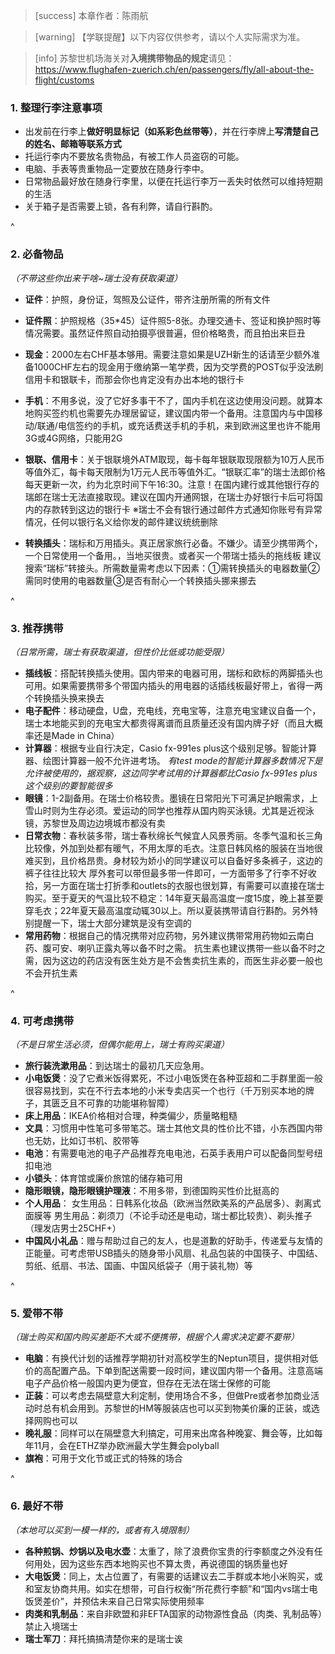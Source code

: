 > [success] 本章作者：陈雨航

> [warning] 【学联提醒】以下内容仅供参考，请以个人实际需求为准。

> [info] 苏黎世机场海关对**入境携带物品的规定**请见：<https://www.flughafen-zuerich.ch/en/passengers/fly/all-about-the-flight/customs>

### **1. 整理行李注意事项**
- 出发前在行李上**做好明显标记（如系彩色丝带等）**，并在行李牌上**写清楚自己的姓名、邮箱等联系方式**
- 托运行李内不要放名贵物品，有被工作人员盗窃的可能。
- 电脑、手表等贵重物品一定要放在随身行李中。
- 日常物品最好放在随身行李里，以便在托运行李万一丢失时依然可以维持短期的生活
- 关于箱子是否需要上锁，各有利弊，请自行斟酌。

^

### **2. 必备物品**
*（不带这些你出来干啥\~瑞士没有获取渠道）*

- **证件**：护照，身份证，驾照及公证件，带齐注册所需的所有文件
- **证件照**：护照规格（35\*45）证件照5-8张。办理交通卡、签证和换护照时等情况需要。虽然证件照自动拍摄亭很普遍，但价格略贵，而且拍出来巨丑
- **现金**：2000左右CHF基本够用。需要注意如果是UZH新生的话请至少额外准备1000CHF左右的现金用于缴纳第一笔学费，因为交学费的POST似乎没法刷信用卡和银联卡，而那会你也肯定没有办出本地的银行卡
- **手机**：不用多说，没了它好多事干不了，国内手机在这边使用没问题。就算本地购买签约机也需要先办理居留证，建议国内带一个备用。注意国内与中国移动/联通/电信签约的手机，或充话费送手机的手机，来到欧洲这里也许不能用3G或4G网络，只能用2G
- **银联、信用卡**：关于银联境外ATM取现，每卡每年银联取现限额为10万人民币等值外汇，每卡每天限制为1万元人民币等值外汇。“银联汇率”的瑞士法郎价格每天更新一次，约为北京时间下午16:30。注意！在国内建行或其他银行存的瑞郎在瑞士无法直接取现。建议在国内开通网银，在瑞士办好银行卡后可将国内的存款转到这边的银行卡
※瑞士不会有银行通过邮件方式通知你账号有异常情况，任何以银行名义给你发的邮件建议统统删除

- **转换插头**：瑞标和万用插头。真正居家旅行必备。不嫌少。请至少携带两个，一个日常使用一个备用。，当地买很贵。或者买一个带瑞士插头的拖线板
建议搜索“瑞标”转接头。所需数量需考虑以下因素：①需转换插头的电器数量②需同时使用的电器数量③是否有耐心一个转换插头挪来挪去

^

### **3. 推荐携带**
*（日常所需，瑞士有获取渠道，但性价比低或功能受限）*

- **插线板**：搭配转换插头使用。国内带来的电器可用，瑞标和欧标的两脚插头也可用。如果需要携带多个带国内插头的用电器的话插线板最好带上，省得一两个转换插头换来换去
- **电子配件**：移动硬盘，U盘，充电线，充电宝等，注意充电宝建议自备一个，瑞士本地能买到的充电宝大都贵得离谱而且质量还没有国内牌子好（而且大概率还是Made in China）
- **计算器**：根据专业自行决定，Casio fx-991es plus这个级别足够。智能计算器、绘图计算器一般不允许进考场。
*有test mode的智能计算器多数情况下是允许被使用的，据观察，这边同学考试用的计算器都比Casio fx-991es plus 这个级别的要智能很多*
- **眼镜**：1-2副备用。在瑞士价格较贵。墨镜在日常阳光下可满足护眼需求，上雪山时则为生存必须。爱运动的同学也推荐从国内购买泳镜。尤其是近视泳镜，苏黎世及周边边境城市都没有卖
- **日常衣物**：春秋装多带，瑞士春秋绵长气候宜人风景秀丽。冬季气温和长三角比较像，外加到处都有暖气，不用太厚的毛衣。注意日韩风格的服装在当地很难买到，且价格昂贵。身材较为娇小的同学建议可以自备好多条裤子，这边的裤子往往比较大
厚外套可以带但最多带一件即可，一方面带多了行李不好收拾，另一方面在瑞士打折季和outlets的衣服也很划算，有需要可以直接在瑞士购买。至于夏天的气温比较不稳定：14年夏天最高温度一度15度，晚上甚至要穿毛衣；22年夏天最高温度动辄30以上。所以夏装携带请自行斟酌。另外特别提醒一下，瑞士大部分建筑是没有空调的
- **常用药物**：根据自己的情况携带对应药物，另外建议携带常用药物如云南白药、腹可安、喇叭正露丸等以备不时之需。
抗生素也建议携带一些以备不时之需，因为这边的药店没有医生处方是不会售卖抗生素的，而医生非必要一般也不会开抗生素

^

### **4. 可考虑携带**

*（不是日常生活必须，但偶尔能用上，瑞士有购买渠道）*
- **旅行装洗漱用品**：到达瑞士的最初几天应急用。
- **小电饭煲**：没了它煮米饭得累死，不过小电饭煲在各种亚超和二手群里面一般很容易找到，实在不行去本地的小米专卖店买一个也行（千万别买本地的牌子，其匮乏且不可靠的功能堪称智障）
- **床上用品**：IKEA价格相对合理，种类偏少，质量略粗糙
- **文具**：习惯用中性笔可多带笔芯。瑞士其他文具的性价比不错，小东西国内带也无妨，比如订书机、胶带等
- **电池**：有需要电池的电子产品推荐充电电池，石英手表用户可以配备同型号纽扣电池
- **小锁头**：体育馆或廉价旅馆的储存箱可用
- **隐形眼镜，隐形眼镜护理液**：不用多带，到德国购买性价比挺高的
- **个人用品**：
女生用品：日韩系化妆品（欧洲当然欧美系的产品居多）、剥离式面膜等
男生用品：剃须刀（不论手动还是电动，瑞士都比较贵）、剃头推子（理发店男士25CHF+）
- **中国风小礼品**：赠与帮助过自己的友人，也是道歉的好助手，传递爱与友情的正能量。可考虑带USB插头的随身带小风扇、礼品包装的中国筷子、中国结、剪纸、纸扇、书法、国画、中国风纸袋子（用于装礼物）等

^

### **5. 爱带不带**

*（瑞士购买和国内购买差距不大或不便携带，根据个人需求决定要不要带）*

- **电脑**：有换代计划的话推荐学期初针对高校学生的Neptun项目，提供相对低价的高配置产品。下单到配送需要一段时间，建议国内带一个备用。注意高端电子产品价格一般国内更为便宜，但存在无法在瑞士保修的可能
- **正装**：可以考虑去隔壁意大利定制，使用场合不多，但做Pre或者参加商业活动时总有机会用到。苏黎世的HM等服装店也可以买到物美价廉的正装，或选择网购也可以
- **晚礼服**：同样可以在隔壁意大利搞定，可用来出席各种晚宴、舞会等，比如每年11月，会在ETHZ举办欧洲最大学生舞会polyball
- **旗袍**：可用于文化节或正式的特殊的场合

^

### **6. 最好不带**

*（本地可以买到一模一样的，或者有入境限制）*

- **各种煎锅、炒锅以及电水壶**：太重了，除了浪费你宝贵的行李额度之外没有任何用处，因为这些东西本地购买也不算太贵，再说德国的锅质量也好
- **大电饭煲**：同上，太占位置了，有需要的话建议去二手群或本地小米购买，或和室友协商共用。如实在想带，可自行权衡“所花费行李额”和“国内vs瑞士电饭煲差价”，并预估未来自己日常实际使用频率
- **肉类和乳制品**：来自非欧盟和非EFTA国家的动物源性食品（肉类、乳制品等）禁止入境瑞士
- **瑞士军刀**：拜托搞搞清楚你来的是瑞士诶